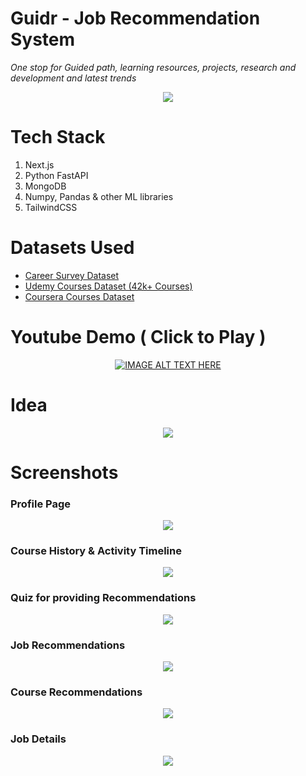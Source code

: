 
<h1> Guidr - Job Recommendation System </h1>



*One stop for Guided path, learning resources, projects, research and development and latest trends*

<p align="center">
  <img src="https://user-images.githubusercontent.com/79440952/200589104-8b68da89-11e7-40c4-80e9-cb7bebfb9fc1.png">
</p>



              
     

# Tech Stack

1) Next.js
2) Python FastAPI
3) MongoDB
4) Numpy, Pandas & other ML libraries
5) TailwindCSS

# Datasets Used 

* [Career Survey Dataset](https://www.kaggle.com/datasets/breejeshdhar/career-recommendation-dataset)
* [Udemy Courses Dataset (42k+ Courses)](https://www.kaggle.com/datasets/songseungwon/2020-udemy-courses-dataset)
* [Coursera Courses Dataset](https://www.kaggle.com/datasets/khusheekapoor/coursera-courses-dataset-2021)

# Youtube Demo ( Click to Play )
<div align="center">

[![IMAGE ALT TEXT HERE](https://img.youtube.com/vi/uf4TJhUiXL0/0.jpg)](https://www.youtube.com/watch?v=uf4TJhUiXL0)
</div>

# Idea 


<p align="center">
  <img  src="https://user-images.githubusercontent.com/79440952/200580935-39e42481-3f5e-4567-a2eb-0f38657b2735.png">
</p>


# Screenshots 

### Profile Page


<p align="center">
  <img src="https://user-images.githubusercontent.com/79440952/200581289-3f89313d-49fc-427c-bb30-4495e728dc7c.jpeg">
</p>

### Course History & Activity Timeline

<p align="center">
  <img  src="https://user-images.githubusercontent.com/79440952/200581611-a773b660-b675-4ac8-aa92-68b2aa756aff.jpeg">
</p>

### Quiz for providing Recommendations


<p align="center">
  <img  src="https://user-images.githubusercontent.com/79440952/200581924-8c28a527-cbbb-4a6c-aa3d-2a3006d3c30a.jpeg">
</p>

### Job Recommendations


<p align="center">
  <img  src="https://user-images.githubusercontent.com/79440952/200584055-8b614c96-9d98-4f23-b8c6-f2d6bc08af7b.jpeg">
</p>

### Course Recommendations


<p align="center">
  <img  src="https://user-images.githubusercontent.com/79440952/200584174-f4d04338-1d1e-45d0-a88c-011a5190a193.jpeg">
</p>

### Job Details




<p align="center">
  <img  src="https://user-images.githubusercontent.com/79440952/200587601-206ad8c7-71f4-44f8-9b80-24646f505f95.jpeg">
</p>
